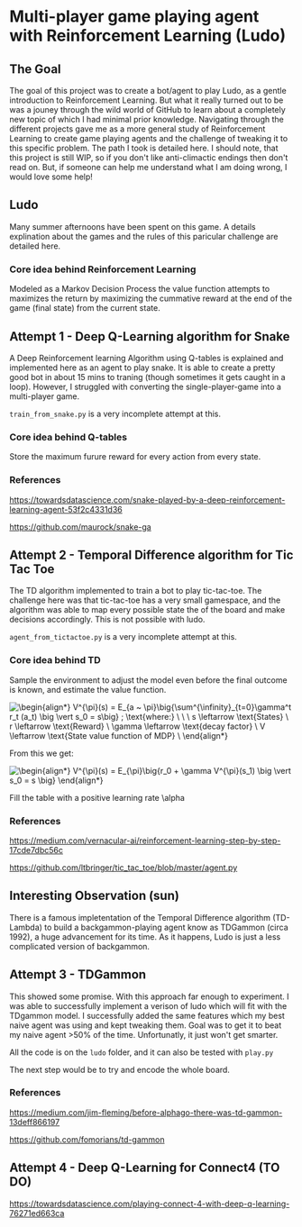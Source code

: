 # Multi-player game playing agent with Reinforcement Learning (Ludo)

## The Goal

The goal of this project was to create a bot/agent to play Ludo, as a gentle introduction to Reinforcement Learning. But what it really turned out to be was a 
jouney through the wild world of GitHub to learn about a completely new topic of which I had minimal prior knowledge. Navigating through the different projects gave 
me as a more general study of Reinforcement Learning to create game playing agents and the challenge of tweaking it to this specific problem. The path I took 
is detailed here. I should note, that this project is still WIP, so if you don't like anti-climactic endings then don't read on. But, if someone can help
me understand what I am doing wrong, I would love some help!

## Ludo 
Many summer afternoons have been spent on this game. A details explination about the games and the rules of this paricular challenge are detailed here.

### Core idea behind Reinforcement Learning
Modeled as a Markov Decision Process the value function attempts to maximizes the return by maximizing the cummative reward at the end of the game (final state)
from the current state.

## Attempt 1 - Deep Q-Learning algorithm for Snake

A Deep Reinforcement learning Algorithm using Q-tables is explained and implemented here as an agent to play snake. It is able to create a pretty good bot in about 
15 mins to traning (though sometimes it gets caught in a loop). However, I struggled with converting the single-player-game into a multi-player game. 

`train_from_snake.py` is a very incomplete attempt at this. 

### Core idea behind Q-tables
Store the maximum furure reward for every action from every state.

### References

https://towardsdatascience.com/snake-played-by-a-deep-reinforcement-learning-agent-53f2c4331d36

https://github.com/maurock/snake-ga

## Attempt 2 - Temporal Difference algorithm for Tic Tac Toe

The TD algorithm implemented to train a bot to play tic-tac-toe. The challenge here was that tic-tac-toe has a very small gamespace, and the algorithm was able to 
map every possible state the of the board and make decisions accordingly. This is not possible with ludo. 

`agent_from_tictactoe.py` is a very incomplete attempt at this. 

### Core idea behind TD
Sample the environment to adjust the model even before the final outcome is known, and estimate the value function.

![\begin{align*}
V^{\pi}(s) = E_{a ~ \pi}\big\{\sum^{\infinity}_{t=0}\gamma^t r_t (a_t) \big \vert s_0 = s\big\} 
\; \text{where:} \\ \\ \\
s \leftarrow \text{States} \\
r \leftarrow \text{Reward} \\
\gamma \leftarrow \text{decay factor} \\
V \leftarrow \text{State value function of MDP} \\
\end{align*}
](https://render.githubusercontent.com/render/math?math=%5Cdisplaystyle+%5Cbegin%7Balign%2A%7D%0AV%5E%7B%5Cpi%7D%28s%29+%3D+E_%7Ba+%7E+%5Cpi%7D%5Cbig%5C%7B%5Csum%5E%7B%5Cinfinity%7D_%7Bt%3D0%7D%5Cgamma%5Et+r_t+%28a_t%29+%5Cbig+%5Cvert+s_0+%3D+s%5Cbig%5C%7D+%0A%5C%3B+%5Ctext%7Bwhere%3A%7D+%5C%5C+%5C%5C+%5C%5C%0As+%5Cleftarrow+%5Ctext%7BStates%7D+%5C%5C%0Ar+%5Cleftarrow+%5Ctext%7BReward%7D+%5C%5C%0A%5Cgamma+%5Cleftarrow+%5Ctext%7Bdecay+factor%7D+%5C%5C%0AV+%5Cleftarrow+%5Ctext%7BState+value+function+of+MDP%7D+%5C%5C%0A%5Cend%7Balign%2A%7D%0A)

From this we get: 

![\begin{align*}
V^{\pi}(s) = E_{\pi}\big\{r_0 + \gamma V^{\pi}(s_1) \big \vert s_0 = s \big\}
\end{align*}](https://render.githubusercontent.com/render/math?math=%5Cdisplaystyle+%5Cbegin%7Balign%2A%7D%0AV%5E%7B%5Cpi%7D%28s%29+%3D+E_%7B%5Cpi%7D%5Cbig%5C%7Br_0+%2B+%5Cgamma+V%5E%7B%5Cpi%7D%28s_1%29+%5Cbig+%5Cvert+s_0+%3D+s+%5Cbig%5C%7D%0A%5Cend%7Balign%2A%7D)

Fill the table with a positive learning rate \alpha

### References
https://medium.com/vernacular-ai/reinforcement-learning-step-by-step-17cde7dbc56c

https://github.com/ltbringer/tic_tac_toe/blob/master/agent.py

## Interesting Observation (sun)
There is a famous impletentation of the Temporal Difference algorithm (TD-Lambda) to build a backgammon-playing agent know as TDGammon (circa 1992), a huge
advancement for its time. As it happens, Ludo is just a less complicated version of backgammon. 

## Attempt 3 - TDGammon
This showed some promise. With this approach far enough to experiment. I was able to successfully implement a verison of ludo which will fit with the TDgammon model. I successfully added the same features which my best naive agent was using and kept tweaking them. Goal was to get it to beat my naive agent >50% of the time. Unfortunatly, it just won't get smarter. 

All the code is on the `ludo` folder, and it can also be tested with `play.py`

The next step would be to try and encode the whole board. 

### References
https://medium.com/jim-fleming/before-alphago-there-was-td-gammon-13deff866197

https://github.com/fomorians/td-gammon

## Attempt 4 - Deep Q-Learning for Connect4 (TO DO)

https://towardsdatascience.com/playing-connect-4-with-deep-q-learning-76271ed663ca

